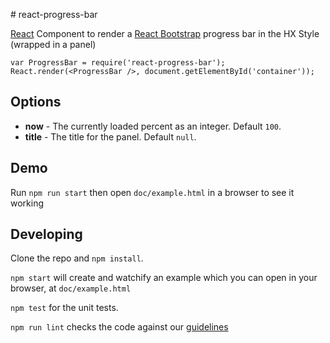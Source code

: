 # react-progress-bar

[React](https://facebook.github.io/react/) Component to render a [React Bootstrap](https://react-bootstrap.github.io/) progress bar in the HX Style (wrapped in a panel)

```
var ProgressBar = require('react-progress-bar');
React.render(<ProgressBar />, document.getElementById('container'));
```

## Options

- __now__ - The currently loaded percent as an integer. Default `100`.
- __title__ - The title for the panel. Default `null`.


## Demo

Run `npm run start` then open `doc/example.html` in a browser to see it working

## Developing

Clone the repo and `npm install`.

`npm start` will create and watchify an example which you can open in your browser, at `doc/example.html`

`npm test` for the unit tests.

`npm run lint` checks the code against our [guidelines](https://github.com/holidayextras/culture/blob/master/.eslintrc)
